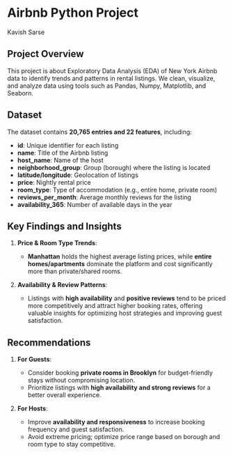 # Airbnb Python Project 
Kavish Sarse 
## Project Overview
This project is about Exploratory Data Analysis (EDA) of New York Airbnb data to identify trends and patterns in rental listings. We clean, visualize, and analyze data using tools such as Pandas, Numpy, Matplotlib, and Seaborn.
## Dataset
The dataset contains **20,765 entries and 22 features**, including:
- **id**: Unique identifier for each listing  
- **name**: Title of the Airbnb listing  
- **host_name**: Name of the host  
- **neighborhood_group**: Group (borough) where the listing is located  
- **latitude/longitude**: Geolocation of listings  
- **price**: Nightly rental price  
- **room_type**: Type of accommodation (e.g., entire home, private room)  
- **reviews_per_month**: Average monthly reviews for the listing  
- **availability_365**: Number of available days in the year

## Key Findings and Insights

1. **Price & Room Type Trends**:
   - **Manhattan** holds the highest average listing prices, while **entire homes/apartments** dominate the platform and cost significantly more than private/shared rooms.

2. **Availability & Review Patterns**:
   - Listings with **high availability** and **positive reviews** tend to be priced more competitively and attract higher booking rates, offering valuable insights for optimizing host strategies and improving guest satisfaction.

## Recommendations

1. **For Guests**:
   - Consider booking **private rooms in Brooklyn** for budget-friendly stays without compromising location.
   - Prioritize listings with **high availability and strong reviews** for a better overall experience.

2. **For Hosts**:
   - Improve **availability and responsiveness** to increase booking frequency and guest satisfaction.
   - Avoid extreme pricing; optimize price range based on borough and room type to stay competitive.
